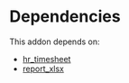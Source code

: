 # Dependencies

This addon depends on:

- [hr_timesheet](../../../../../oca-ocb-hr/odoo-bringout-oca-ocb-hr_timesheet)
- [report_xlsx](../../../../../oca-report/odoo-bringout-oca-reporting-engine-report_xlsx)

